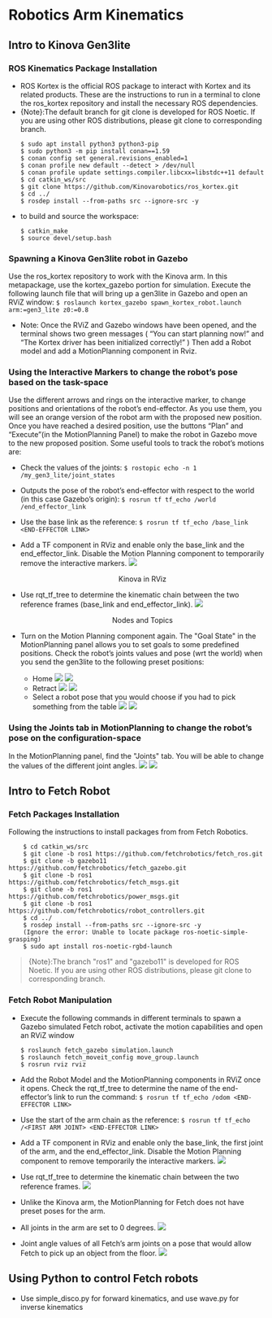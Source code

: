Robotics Arm Kinematics
===

## Intro to Kinova Gen3lite
### ROS Kinematics Package Installation
- ROS Kortex is the official ROS package to interact with Kortex and its related products. These are the instructions to run in a terminal to clone the ros\_kortex repository and install the necessary ROS dependencies.
- {Note}:The default branch for git clone is developed for ROS Noetic. If you are using other ROS distributions, please git clone to corresponding branch.
    ```
    $ sudo apt install python3 python3-pip
    $ sudo python3 -m pip install conan==1.59
    $ conan config set general.revisions_enabled=1
    $ conan profile new default --detect > /dev/null
    $ conan profile update settings.compiler.libcxx=libstdc++11 default
    $ cd catkin_ws/src
    $ git clone https://github.com/Kinovarobotics/ros_kortex.git
    $ cd ../
    $ rosdep install --from-paths src --ignore-src -y
    ```
- to build and source the workspace:
    ```
    $ catkin_make
    $ source devel/setup.bash
    ```

### Spawning a Kinova Gen3lite robot in Gazebo
Use the ros\_kortex repository to work with the Kinova arm. In this metapackage, use the kortex\_gazebo portion for simulation. Execute the following launch file that will bring up a gen3lite in Gazebo and open an RViZ window: ``$ roslaunch kortex_gazebo spawn_kortex_robot.launch arm:=gen3_lite z0:=0.8``

- Note: Once the RViZ and Gazebo windows have been opened, and the terminal shows two green messages ( “You can start planning now!” and “The Kortex driver has been initialized correctly!” ) Then add a Robot model and add a MotionPlanning component in Rviz.


### Using the Interactive Markers to change the robot’s pose based on the task-space
Use the different arrows and rings on the interactive marker, to change positions and orientations of the robot’s end-effector. As you use them, you will see an orange version of the robot arm with the proposed new position. Once you have reached a desired position, use the buttons “Plan” and “Execute”(in the MotionPlanning Panel) to make the robot in Gazebo move to the new proposed position. Some useful tools to track the robot’s motions are:
- Check the values of the joints: ``$ rostopic echo -n 1 /my_gen3_lite/joint_states``
- Outputs the pose of the robot’s end-effector with respect to the world (in this case Gazebo’s origin): ``$ rosrun tf tf_echo /world /end_effector_link``
- Use the base link as the reference: ``$ rosrun tf tf_echo /base_link <END-EFFECTOR LINK>``
- Add a TF component in RViz and enable only the base\_link and the end\_effector\_link. Disable the Motion Planning component to temporarily remove the interactive markers.
    ![](https://raw.githubusercontent.com/HaokunFeng/Robotics_Sensing_Mobility/main/5_Robotics_Arm_Kinematics/assets/Figure_1.png)
    <p align="center">Kinova in RViz</p>

- Use rqt\_tf\_tree to determine the kinematic chain between the two reference frames (base\_link and end\_effector\_link).
    ![](https://raw.githubusercontent.com/HaokunFeng/Robotics_Sensing_Mobility/main/5_Robotics_Arm_Kinematics/assets/Figure_2.png)
    <p align="center">Nodes and Topics</p>

- Turn on the Motion Planning component again. The "Goal State" in the MotionPlanning panel allows you to set goals to some predefined positions. Check the robot’s joints values and pose (wrt the world) when you send the gen3lite to the following preset positions:
    - Home
        ![](https://raw.githubusercontent.com/HaokunFeng/Robotics_Sensing_Mobility/main/5_Robotics_Arm_Kinematics/assets/Figure_3.png)
        ![](https://raw.githubusercontent.com/HaokunFeng/Robotics_Sensing_Mobility/main/5_Robotics_Arm_Kinematics/assets/Figure_4.png)
    - Retract
        ![](https://raw.githubusercontent.com/HaokunFeng/Robotics_Sensing_Mobility/main/5_Robotics_Arm_Kinematics/assets/Figure_5.png)
        ![](https://raw.githubusercontent.com/HaokunFeng/Robotics_Sensing_Mobility/main/5_Robotics_Arm_Kinematics/assets/Figure_6.png)
    -  Select a robot pose that you would choose if you had to pick something from the table
        ![](https://raw.githubusercontent.com/HaokunFeng/Robotics_Sensing_Mobility/main/5_Robotics_Arm_Kinematics/assets/Figure_7.png)
        ![](https://raw.githubusercontent.com/HaokunFeng/Robotics_Sensing_Mobility/main/5_Robotics_Arm_Kinematics/assets/Figure_8.png)

### Using the Joints tab in MotionPlanning to change the robot’s pose on the configuration-space
In the MotionPlanning panel, find the "Joints" tab. You will be able to change the values of the different joint angles.
    ![](https://raw.githubusercontent.com/HaokunFeng/Robotics_Sensing_Mobility/main/5_Robotics_Arm_Kinematics/assets/Figure_9.png)
    ![](https://raw.githubusercontent.com/HaokunFeng/Robotics_Sensing_Mobility/main/5_Robotics_Arm_Kinematics/assets/Figure_10.png)


## Intro to Fetch Robot
### Fetch Packages Installation
Following the instructions to install packages from from Fetch Robotics.

```
    $ cd catkin_ws/src
    $ git clone -b ros1 https://github.com/fetchrobotics/fetch_ros.git
    $ git clone -b gazebo11 https://github.com/fetchrobotics/fetch_gazebo.git
    $ git clone -b ros1 https://github.com/fetchrobotics/fetch_msgs.git
    $ git clone -b ros1 https://github.com/fetchrobotics/power_msgs.git
    $ git clone -b ros1 https://github.com/fetchrobotics/robot_controllers.git
    $ cd ../
    $ rosdep install --from-paths src --ignore-src -y
    (Ignore the error: Unable to locate package ros-noetic-simple-grasping)
    $ sudo apt install ros-noetic-rgbd-launch
```
> {Note}:The branch "ros1" and "gazebo11" is developed for ROS Noetic. If you are using other ROS distributions, please git clone to corresponding branch.

### Fetch Robot Manipulation
- Execute the following commands in different terminals to spawn a Gazebo simulated Fetch robot, activate the motion capabilities and open an RViZ window
    ```
    $ roslaunch fetch_gazebo simulation.launch
    $ roslaunch fetch_moveit_config move_group.launch
    $ rosrun rviz rviz
    ```
- Add the Robot Model and the MotionPlanning components in RViZ once it opens. Check the rqt\_tf\_tree to determine the name of the end-effector’s link to run the command: ``$ rosrun tf tf_echo /odom <END-EFFECTOR LINK>``
- Use the start of the arm chain as the reference: ``$ rosrun tf tf_echo /<FIRST ARM JOINT> <END-EFFECTOR LINK>``

- Add a TF component in RViz and enable only the base\_link, the first joint of the arm, and the end\_effector\_link. Disable the Motion Planning component to remove temporarily the interactive markers.
    ![](https://raw.githubusercontent.com/HaokunFeng/Robotics_Sensing_Mobility/main/5_Robotics_Arm_Kinematics/assets/Figure_11.png)

- Use rqt\_tf\_tree to determine the kinematic chain between the two reference frames.
    ![](https://raw.githubusercontent.com/HaokunFeng/Robotics_Sensing_Mobility/main/5_Robotics_Arm_Kinematics/assets/Figure_12.png)

- Unlike the Kinova arm, the MotionPlanning for Fetch does not have preset poses for the arm.
- All joints in the arm are set to 0 degrees.
    ![](https://raw.githubusercontent.com/HaokunFeng/Robotics_Sensing_Mobility/main/5_Robotics_Arm_Kinematics/assets/Figure_13.png)

- Joint angle values of all Fetch’s arm joints on a pose that would allow Fetch to pick up an object from the floor.
    ![](https://raw.githubusercontent.com/HaokunFeng/Robotics_Sensing_Mobility/main/5_Robotics_Arm_Kinematics/assets/Figure_14.png)


## Using Python to control Fetch robots

- Use simple_disco.py for forward kinematics, and use wave.py for inverse kinematics
    [![]()]()